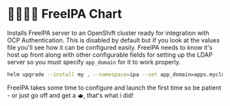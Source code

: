 # 👨‍👩‍👦‍👦 FreeIPA Chart

Installs FreeIPA server to an OpenShift cluster ready for integration with OCP Authentication. This is disabled by default but if you look at the values file you'll see how it can be configured easily. FreeIPA needs to know it's host up front along with other configurable fields for setting up the LDAP server so you must specify `app_domain` for it to work properly.

```bash
helm upgrade --install my . --namespace=ipa --set app_domain=apps.mycluster.example.com
```

FreeIPA takes some time to configure and launch the first time so be patient - or just go off and get a 🫖, that's what i did!
